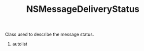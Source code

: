 ﻿---
uid: crmscript_ref_NSMessageDeliveryStatus
title: NSMessageDeliveryStatus
intellisense: Void.NSMessageDeliveryStatus
keywords: NSMessageDeliveryStatus
so.topic: reference
---

Class used to describe the message status.

1. autolist 

